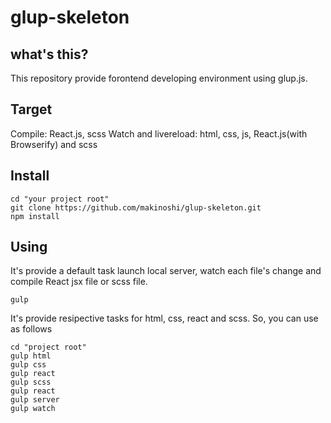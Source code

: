 # glup-skeleton

## what's this?

This repository provide forontend developing environment using glup.js.

## Target

Compile: React.js, scss
Watch and livereload: html, css, js, React.js(with Browserify) and scss

## Install

```
cd "your project root"
git clone https://github.com/makinoshi/glup-skeleton.git
npm install
```

## Using

It's provide a default task launch local server, watch each file's change and compile React jsx file or scss file.

```
gulp
```

It's provide resipective tasks for html, css, react and scss.
So, you can use as follows

```
cd "project root"
gulp html
gulp css
gulp react
gulp scss
gulp react
gulp server
gulp watch
```

